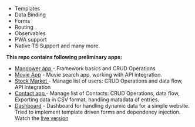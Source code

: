 - Templates
- Data Binding
- Forms
- Routing
- Observables
- PWA support
- Native TS Support
  and many more.

**This repo contains following preliminary apps:**

- [Manpower app ](https://github.com/rakesh-gupta29/angular-basics/tree/main/manpower-app) - Framework basics and CRUD Operations
- [Movie App](https://github.com/rakesh-gupta29/angular-basics/tree/movie-app) - Movie search app, working with API integration.
- [Stock Market ](https://github.com/rakesh-gupta29/angular-basics/tree/stock-market) - Manage list of users: CRUD Operations and data flow, API Integration
- [Contact app ](https://github.com/rakesh-gupta29/angular-basics/tree/contact-app) - Manage list of Contacts: CRUD Operations, data flow, Exporting data in CSV format, handling matadata of entries.
- [Dashboard](https://github.com/rakesh-gupta29/angular-basics/tree/dashboard) - Dashboard for handling dynamic data for a simple website. Tried to implement template driven forms and dependency injection. Watch the [live version](https://dashboard-angular-one.vercel.app/)
